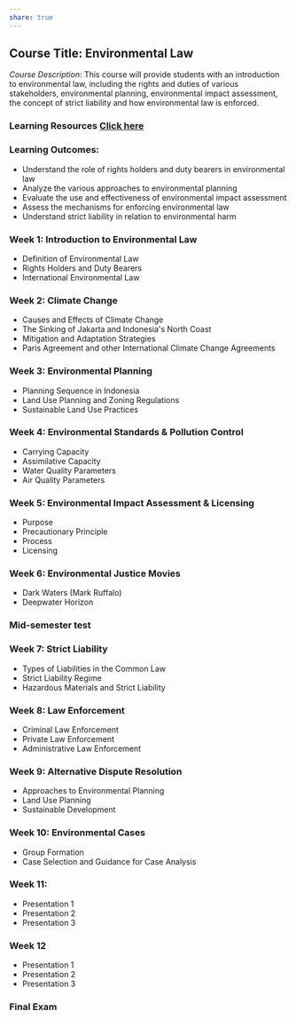 ```yaml
---
share: true
---
```


## Course Title: Environmental Law

*Course Description*: This course will provide students with an introduction to environmental law, including the rights and duties of various stakeholders, environmental planning, environmental impact assessment, the concept of strict liability and how environmental law is enforced.  

### Learning Resources [Click here](https://onedrive.live.com/?authkey=AIYLVMurEJNKhFU&id=E6AC21B49711E322%21266202&cid=E6AC21B49711E322)

### Learning Outcomes:

- Understand the role of rights holders and duty bearers in environmental law
- Analyze the various approaches to environmental planning
- Evaluate the use and effectiveness of environmental impact assessment
- Assess the mechanisms for enforcing environmental law
- Understand strict liability in relation to environmental harm


### Week 1: Introduction to Environmental Law

- Definition of Environmental Law
- Rights Holders and Duty Bearers
- International Environmental Law

### Week 2: Climate Change

- Causes and Effects of Climate Change
- The Sinking of Jakarta and Indonesia's North Coast
- Mitigation and Adaptation Strategies
- Paris Agreement and other International Climate Change Agreements

### Week 3: Environmental Planning 

- Planning Sequence in Indonesia
- Land Use Planning and Zoning Regulations
- Sustainable Land Use Practices

### Week 4: Environmental Standards & Pollution Control

- Carrying Capacity
- Assimilative Capacity
- Water Quality Parameters
- Air Quality Parameters

### Week 5: Environmental Impact Assessment & Licensing

- Purpose
- Precautionary Principle
- Process
- Licensing

### Week 6: Environmental Justice Movies

- Dark Waters (Mark Ruffalo)
- Deepwater Horizon

### Mid-semester test

### Week 7: Strict Liability

- Types of Liabilities in the Common Law
- Strict Liability Regime
- Hazardous Materials and Strict Liability

### Week 8:  Law Enforcement 

- Criminal Law Enforcement
- Private Law Enforcement
- Administrative Law Enforcement

### Week 9: Alternative Dispute Resolution

- Approaches to Environmental Planning
- Land Use Planning
- Sustainable Development

### Week 10: Environmental Cases

- Group Formation
- Case Selection and Guidance for Case Analysis

### Week 11: 

- Presentation 1
- Presentation 2
- Presentation 3

### Week 12

- Presentation 1
- Presentation 2
- Presentation 3

### Final Exam

